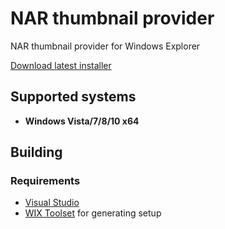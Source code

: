 # NAR thumbnail provider

NAR thumbnail provider for Windows Explorer

[Download latest installer](https://github.com/Taromati2/nar-thumbnail-provider/releases)

## Supported systems

* **Windows Vista/7/8/10 x64**

## Building

### Requirements

* [Visual Studio](https://visualstudio.microsoft.com/vs/community/)
* [WIX Toolset](http://wixtoolset.org/) for generating setup
